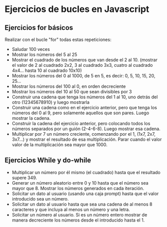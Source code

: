 # Ejercicios de bucles en Javascript

## Ejercicios for básicos

Realizar con el bucle "for" todas estas repeticiones:

- Saludar 100 veces
- Mostrar los números del 5 al 25
- Mostrar el cuadrado de los números que van desde el 2 al 10. (mostrar el valor de 2 al cuadrado 2x2, 3 al cuadrado 3x3, cuatro al cuadrado 4x4... hasta 10 al cuadrado 10x10)
- Mostrar los números del 0 al 1000, de 5 en 5, es decir: 0, 5, 10, 15, 20, 25...
- Mostrar los números del 100 al 0, en orden decreciente
- Mostrar los números del 10 al 50 que sean divisibles por 3
- Construir una cadena que tenga los números del 1 al 10, uno detrás del otro (12345678910) y luego mostrarla
- Construir una cadena como en el ejercicio anterior, pero que tenga los números del 0 al 9, pero solamente aquellos que son pares. Luego mostrar la cadena.
- Construir la cadena del ejercicio anterior, pero colocando todos los números separados por un guión (2-4-6-8). Luego mostrar esa cadena.
- Multiplicar por 7 un número creciente, comenzando por el 1, (1x7, 2x7, 3x7...) y mostrar el resultado de esa multiplicación. Parar cuando el valor valor de la multiplicación sea mayor que 1000.

## Ejercicios While y do-while

- Multiplicar un número por él mismo (el cuadrado) hasta que el resultado supere 349.
- Generar un número aleatorio entre 0 y 10 hasta que el número sea mayor que 8. Mostrar los números generados en cada iteración.
- Solicitar un dato al usuario (usando una caja prompt) hasta que el valor introducido sea un número.
- Solicitar un dato al usuario hasta que sea una cadena de al menos 8 caracteres y que incluya al menos un número y una letra.
- Solicitar un número al usuario. Si es un número entero mostrar de manera decreciente los números desde el introducido hasta el 1.